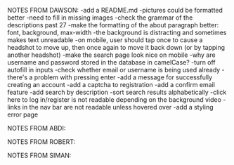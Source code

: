 NOTES FROM DAWSON:
-add a README.md
-pictures could be formatted better
-need to fill in missing images
-check the grammar of the descriptions past 27
-make the formatting of the about paragraph better: font, background, max-width
-the background is distracting and sometimes makes text unreadable
-on mobile, user should tap once to cause a headshot to move up, then once again to move it back down (or by tapping another headshot)
-make the search page look nice on mobile
-why are username and password stored in the database in camelCase?
-turn off autofill in inputs
-check whether email or username is being used already
-there's a problem with pressing enter
-add a message for successfully creating an account
-add a captcha to registration
-add a confirm email feature
-add search by description
-sort search results alphabetically
-click here to log in/register is not readable depending on the background video
-links in the nav bar are not readable unless hovered over
-add a styling error page

NOTES FROM ABDI:

NOTES FROM ROBERT:

NOTES FROM SIMAN: